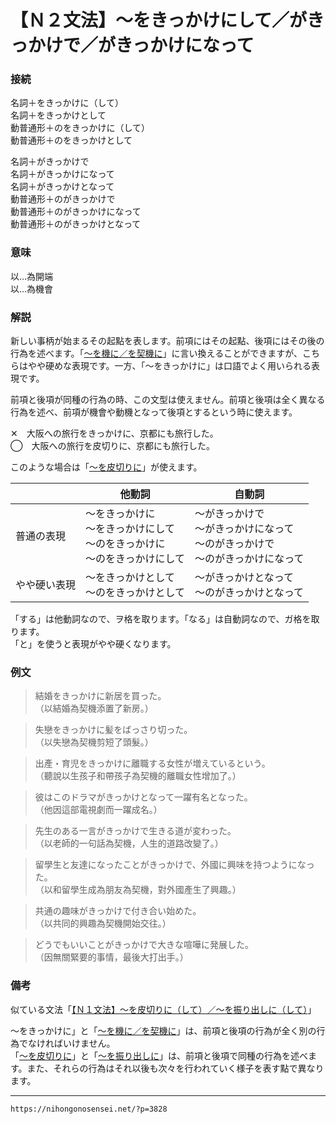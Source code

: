 # 【Ｎ２文法】～をきっかけにして／がきっかけで／がきっかけになって

### 接続

名詞＋をきっかけに（して）  
名詞＋をきっかけとして  
動普通形＋のをきっかけに（して）  
動普通形＋のをきっかけとして

名詞＋がきっかけで  
名詞＋がきっかけになって  
名詞＋がきっかけとなって  
動普通形＋のがきっかけで  
動普通形＋のがきっかけになって  
動普通形＋のがきっかけとなって  


### 意味

以…為開端  
以…為機會  


### 解説

新しい事柄が始まるその起點を表します。前項にはその起點、後項にはその後の行為を述べます。「[～を機に／を契機に](http://nihongonosensei.net/?p=12999)」に言い換えることができますが、こちらはやや硬めな表現です。一方、「～をきっかけに」は口語でよく用いられる表現です。

前項と後項が同種の行為の時、この文型は使えません。前項と後項は全く異なる行為を述べ、前項が機會や動機となって後項とするという時に使えます。

✕　大阪への旅行をきっかけに、京都にも旅行した。  
◯　大阪への旅行を皮切りに、京都にも旅行した。

このような場合は「[～を皮切りに](http://nihongonosensei.net/?p=13941)」が使えます。

|              | 他動詞                                                                           | 自動詞                                                                               |
| ------------ | -------------------------------------------------------------------------------- | ------------------------------------------------------------------------------------ |
| 普通の表現   | ～をきっかけに<br>～をきっかけにして<br>～のをきっかけに<br>～のをきっかけにして | ～がきっかけで<br>～がきっかけになって<br>～のがきっかけで<br>～のがきっかけになって |
| やや硬い表現 |～をきっかけとして<br>～のをきっかけとして|～がきっかけとなって<br>～のがきっかけとなって|

「する」は他動詞なので、ヲ格を取ります。「なる」は自動詞なので、ガ格を取ります。  
「と」を使うと表現がやや硬くなります。  


### 例文

>結婚をきっかけに新居を買った。  
（以結婚為契機添置了新房。）  

>失戀をきっかけに髪をばっさり切った。  
（以失戀為契機剪短了頭髮。）  

>出產・育児をきっかけに離職する女性が増えているという。  
（聽說以生孩子和帶孩子為契機的離職女性增加了。）  

>彼はこのドラマがきっかけとなって一躍有名となった。  
（他因這部電視劇而一躍成名。）  

>先生のある一言がきっかけで生きる道が変わった。  
（以老師的一句話為契機，人生的道路改變了。）  

>留學生と友達になったことがきっかけで、外國に興味を持つようになった。  
（以和留學生成為朋友為契機，對外國產生了興趣。）  

>共通の趣味がきっかけで付き合い始めた。  
（以共同的興趣為契機開始交往。）  

>どうでもいいことがきっかけで大きな喧嘩に発展した。  
（因無關緊要的事情，最後大打出手。）


### 備考

似ている文法「[【Ｎ１文法】～を皮切りに（して）／～を振り出しに（して）](http://nihongonosensei.net/?p=13941)」

～をきっかけに」と「[～を機に／を契機に](http://nihongonosensei.net/?p=12999)」は、前項と後項の行為が全く別の行為でなければいけません。  
「[～を皮切りに](http://nihongonosensei.net/?p=13941)」と「[～を振り出しに](http://nihongonosensei.net/?p=13941)」は、前項と後項で同種の行為を述べます。また、それらの行為はそれ以後も次々を行われていく様子を表す點で異なります。

---
`https://nihongonosensei.net/?p=3828`
